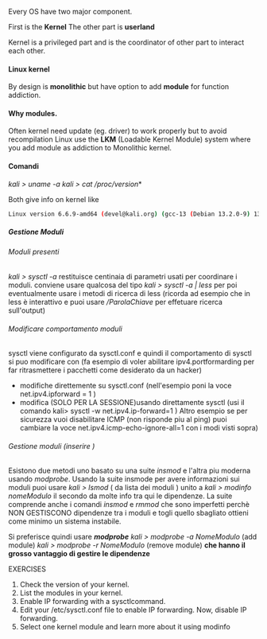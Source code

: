 

Every OS have two major component.

First is the **Kernel**
The other part is **userland**

Kernel is a privileged part and is the coordinator of other part to interact each other.

#### Linux kernel
By design is **monolithic** but have option to add **module** for function addiction.

#### Why modules.
Often kernel need update (eg. driver) to work properly but to avoid recompilation Linux use the **LKM** (Loadable Kernel Module) system where you add module as addiction to Monolithic kernel. 

#### Comandi

*kali > uname -a* 
*kali > cat /proc/version** 

Both give info on kernel like 
```sh
Linux version 6.6.9-amd64 (devel@kali.org) (gcc-13 (Debian 13.2.0-9) 13.2.0, GNU ld (GNU Binutils for Debian) 2.41.50.20231227) #1 SMP PREEMPT_DYNAMIC Kali 6.6.9-1kali1 (2024-01-08)

```
##### Gestione Moduli 
###### Moduli presenti
*kali > sysctl -a* 
restituisce centinaia di parametri usati per coordinare i moduli.
conviene usare qualcosa del tipo 
*kali > sysctl -a | less* 
per poi eventualmente usare i metodi di ricerca di less (ricorda ad esempio che in less è interattivo e puoi usare */ParolaChiave* per effetuare ricerca sull'output)

###### Modificare comportamento moduli
sysctl viene configurato da sysctl.conf e quindi il comportamento di sysctl si puo modificare con (fa esempio di voler abilitare ipv4.portformarding per far ritrasmettere i pacchetti come desiderato da un hacker) 
- modifiche direttemente su sysctl.conf (nell'esempio poni la voce net.ipv4.ipforward = 1 )
- modifica (SOLO PER LA SESSIONE)usando direttamente sysctl (usi il comando kali> sysctl -w net.ipv4.ip-forward=1 )
Altro esempio se per sicurezza vuoi disabilitare ICMP (non risponde piu al ping) puoi cambiare la voce net.ipv4.icmp-echo-ignore-all=1 con i modi visti sopra)
###### Gestione moduli (inserire )
  Esistono due metodi uno basato su una suite *insmod* e l'altra piu moderna usando *modprobe*. 
Usando la suite insmode per avere informazioni sui moduli puoi usare 
*kali > lsmod*  ( da lista dei moduli ) unito a  *kali > modinfo nomeModulo* il secondo da molte info tra qui le dipendenze. 
La suite comprende anche i comandi *insmod* e *rmmod* che sono imperfetti perchè NON GESTISCONO dipendenze tra i moduli e togli quello sbagliato ottieni come minimo un sistema instabile. 

Si preferisce quindi usare ***modprobe***
*kali > modprobe -a NomeModulo*  (add module)
*kali > modprobe -r NomeModulo*  (remove module)
**che hanno il grosso vantaggio di gestire le dipendenze**


EXERCISES  
1. Check the version of your kernel. 
2. List the modules in your kernel. 
3. Enable IP forwarding with a sysctlcommand. 
4. Edit your /etc/sysctl.conf file to enable IP forwarding. Now, disable IP forwarding. 
5. Select one kernel module and learn more about it using modinfo
